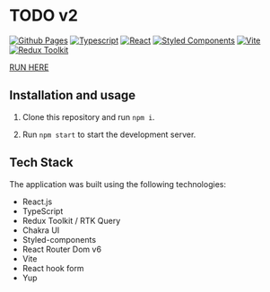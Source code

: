 # TODO v2

[![Github Pages](https://img.shields.io/badge/Github-Pages-brightgreen?style=flat-square&logo=github)](https://kaleriaa.github.io/todo-mb/)
[![Typescript](https://img.shields.io/badge/Typescript-blue?style=flat-square&logo=typescript)](https://www.typescriptlang.org/)
[![React](https://img.shields.io/badge/React-white?style=flat-square&logo=react)](https://reactjs.org/)
[![Styled Components](https://img.shields.io/badge/Styled-Components-pink?style=flat-square&logo=styled-components)](https://styled-components.com/)
[![Vite](https://img.shields.io/badge/Vite-yellow?style=flat-square&logo=vite)](https://vitejs.dev/)
[![Redux Toolkit](https://img.shields.io/npm/v/@reduxjs/toolkit?label=redux%20toolkit&logo=redux)](https://www.npmjs.com/package/@reduxjs/toolkit)

[RUN HERE](https://kaleriaa.github.io/cloud-form/)

## Installation and usage

1. Clone this repository and run `npm i`.

2. Run `npm start` to start the development server.

## Tech Stack

The application was built using the following technologies:

-   React.js
-   TypeScript
-   Redux Toolkit / RTK Query
-   Chakra UI
-   Styled-components
-   React Router Dom v6
-   Vite
-   React hook form
-   Yup
